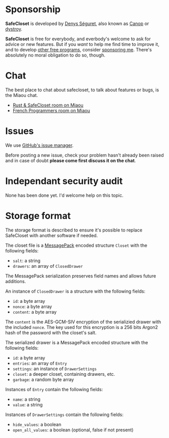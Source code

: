 
# Sponsorship

**SafeCloset** is developed by [Denys Séguret](https://twitter.com/DenysSeguret), also known as [Canop](https://github.com/Canop) or [dystroy](https://dystroy.org).

**SafeCloset** is free for everybody, and everbody's welcome to ask for advice or new features. But if you *want* to help me find time to improve it, and to develop [other free programs](https://dystroy.org), consider [sponsoring me](https://github.com/sponsors/Canop). There's absolutely no moral obligation to do so, though.

# Chat

The best place to chat about safecloset, to talk about features or bugs, is the Miaou chat.

* [Rust & SafeCloset room on Miaou](https://miaou.dystroy.org/3490?rust)
* [French Programmers room on Miaou](https://miaou.dystroy.org/3)

# Issues

We use [GitHub's issue manager](https://github.com/Canop/safecloset/issues).

Before posting a new issue, check your problem hasn't already been raised and in case of doubt **please come first discuss it on the chat**.

# Independant security audit

None has been done yet.
I'd welcome help on this topic.

# Storage format

The storage format is described to ensure it's possible to replace SafeCloset with another software if needed.

The closet file is a [MessagePack](https://msgpack.org/index.html) encoded structure `Closet` with the following fields:

* `salt`: a string
* `drawers`: an array of `ClosedDrawer`

The MessagePack serialization preserves field names and allows future additions.

An instance of `ClosedDrawer` is a structure with the following fields:

* `id`: a byte array
* `nonce`: a byte array
* `content`: a byte array

The `content` is the AES-GCM-SIV encryption of the serializied drawer with the included `nonce`.
The key used for this encryption is a 256 bits Argon2 hash of the password with the closet's salt.

The serialized drawer is a MessagePack encoded structure with the following fields:

* `id`: a byte array
* `entries`: an array of `Entry`
* `settings`: an instance of `DrawerSettings`
* `closet`: a deeper closet, containing drawers, etc.
* `garbage`: a random byte array

Instances of `Entry` contain the following fields:

* `name`: a string
* `value`: a string

Instances of `DrawerSettings` contain the following fields:

* `hide_values`: a boolean
* `open_all_values`: a boolean (optional, false if not present)

